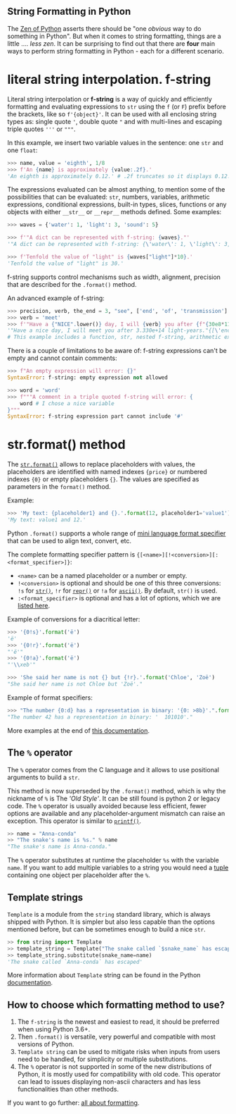 ## String Formatting in Python

The [Zen of Python][zen-of-python] asserts there should be "one _obvious_ way to do something in Python". But when it comes to string formatting, things are a little .... _less zen_. It can be surprising to find out that there are **four** main ways to perform string formatting in Python - each for a different scenario.

# literal string interpolation. f-string

Literal string interpolation or **f-string** is a way of quickly and efficiently formatting and evaluating expressions to `str` using the `f` (or `F`) prefix before the brackets, like so `f'{object}'`. It can be used with all enclosing string types as: single quote `'`, double quote `"` and with multi-lines and escaping triple quotes `'''` or `"""`.

In this example, we insert two variable values in the sentence: one `str` and one `float`:

```python
>>> name, value = 'eighth', 1/8
>>> f'An {name} is approximately {value:.2f}.'
'An eighth is approximately 0.12.' # .2f truncates so it displays 0.12.
```

The expressions evaluated can be almost anything, to mention some of the possibilities that can be evaluated: `str`, numbers, variables, arithmetic expressions, conditional expressions, built-in types, slices, functions or any objects with either `__str__` or `__repr__` methods defined. Some examples:

```python
>>> waves = {'water': 1, 'light': 3, 'sound': 5}

>>> f'"A dict can be represented with f-string: {waves}."'
'"A dict can be represented with f-string: {\'water\': 1, \'light\': 3, \'sound\': 5}."'

>>> f'Tenfold the value of "light" is {waves["light"]*10}.'
'Tenfold the value of "light" is 30.'
```

f-string supports control mechanisms such as width, alignment, precision that are described for the `.format()` method.

An advanced example of f-string:

```python
>>> precision, verb, the_end = 3, "see", ['end', 'of', 'transmission']
>>> verb = 'meet'
>>> f'"Have a {"NICE".lower()} day, I will {verb} you after {f"{30e8*111_000:6.{precision}e}"} light-years."{{{the_end}}}'
'"Have a nice day, I will meet you after 3.330e+14 light-years."{[\'end\', \'of\', \'transmission\']}'
# This example includes a function, str, nested f-string, arithmetic expression, precision, bracket escaping and object formatting.
```

There is a couple of limitations to be aware of: f-string expressions can't be empty and cannot contain comments:

```python
>>> f"An empty expression will error: {}"
SyntaxError: f-string: empty expression not allowed

>>> word = 'word'
>>> f"""A comment in a triple quoted f-string will error: {
    word # I chose a nice variable
}"""
SyntaxError: f-string expression part cannot include '#'
```

# str.format() method

The [`str.format()`][str-format] allows to replace placeholders with values, the placeholders are identified with named indexes `{price}` or numbered indexes `{0}` or empty placeholders `{}`. The values are specified as parameters in the `format()` method.

Example:

```python
>>> 'My text: {placeholder1} and {}.'.format(12, placeholder1='value1')
'My text: value1 and 12.'
```

Python `.format()` supports a whole range of [mini language format specifier][format-mini-language] that can be used to align text, convert, etc.

The complete formatting specifier pattern is `{[<name>][!<conversion>][:<format_specifier>]}`:

- `<name>` can be a named placeholder or a number or empty.
- `!<conversion>` is optional and should be one of this three conversions: `!s` for [`str()`][str-conversion], `!r` for [`repr()`][repr-conversion] or `!a` for [`ascii()`][ascii-conversion]. By default, `str()` is used.
- `:<format_specifier>` is optional and has a lot of options, which we are [listed here][format-specifiers].

Example of conversions for a diacritical letter:

```python
>>> '{0!s}'.format('ë')
'ë'
>>> '{0!r}'.format('ë')
"'ë'"
>>> '{0!a}'.format('ë')
"'\\xeb'"

>>> 'She said her name is not {} but {!r}.'.format('Chloe', 'Zoë')
"She said her name is not Chloe but 'Zoë'."
```

Example of format specifiers:

```python
>>> "The number {0:d} has a representation in binary: '{0: >8b}'.".format(42)
"The number 42 has a representation in binary: '  101010'."
```

More examples at the end of [this documentation][summary-string-format].

## The `%` operator

The `%` operator comes from the C language and it allows to use positional arguments to build a `str`.

This method is now superseded by the `.format()` method, which is why the nickname of `%` is The _'Old Style'_. It can be still found is python 2 or legacy code. The `%` operator is usually avoided because less efficient, fewer options are available and any placeholder-argument mismatch can raise an exception. This operator is similar to [`printf()`][printf-style-docs].

```python
>> name = "Anna-conda"
>> "The snake's name is %s." % name
"The snake's name is Anna-conda."
```

The `%` operator substitutes at runtime the placeholder `%s` with the variable `name`. If you want to add multiple variables to a string you would need a [tuple][tuples] containing one object per placeholder after the `%`.

## Template strings

`Template` is a module from the `string` standard library, which is always shipped with Python. It is simpler but also less capable than the options mentioned before, but can be sometimes enough to build a nice `str`.

```python
>> from string import Template
>> template_string = Template("The snake called `$snake_name` has escaped!")
>> template_string.substitute(snake_name=name)
'The snake called `Anna-conda` has escaped'
```

More information about `Template` string can be found in the Python [documentation][template-string].

## How to choose which formatting method to use?

1. The `f-string` is the newest and easiest to read, it should be preferred when using Python 3.6+.
2. Then `.format()` is versatile, very powerful and compatible with most versions of Python.
3. `Template string` can be used to mitigate risks when inputs from users need to be handled, for simplicity or multiple substitutions.
4. The `%` operator is not supported in some of the new distributions of Python, it is mostly used for compatibility with old code. This operator can lead to issues displaying non-ascii characters and has less functionalities than other methods.

If you want to go further: [all about formatting][all-about-formatting].

[zen-of-python]: https://www.python.org/dev/peps/pep-0020/
[f-string]: https://realpython.com/python-string-formatting/#3-string-interpolation-f-strings-python-36
[str-format]: https://realpython.com/python-string-formatting/#2-new-style-string-formatting-strformat
[format-mini-language]: https://docs.python.org/3/library/string.html#format-specification-mini-language
[str-conversion]: https://www.w3resource.com/python/built-in-function/str.php
[repr-conversion]: https://www.w3resource.com/python/built-in-function/repr.php
[ascii-conversion]: https://www.w3resource.com/python/built-in-function/ascii.php
[format-specifiers]: https://www.python.org/dev/peps/pep-3101/#standard-format-specifiers
[summary-string-format]: https://www.w3schools.com/python/ref_string_format.asp
[printf-style-docs]: https://docs.python.org/3/library/stdtypes.html#printf-style-string-formatting
[tuples]: https://www.w3schools.com/python/python_tuples.asp
[template-string]: https://docs.python.org/3/library/string.html#template-strings
[all-about-formatting]: https://realpython.com/python-formatted-output
